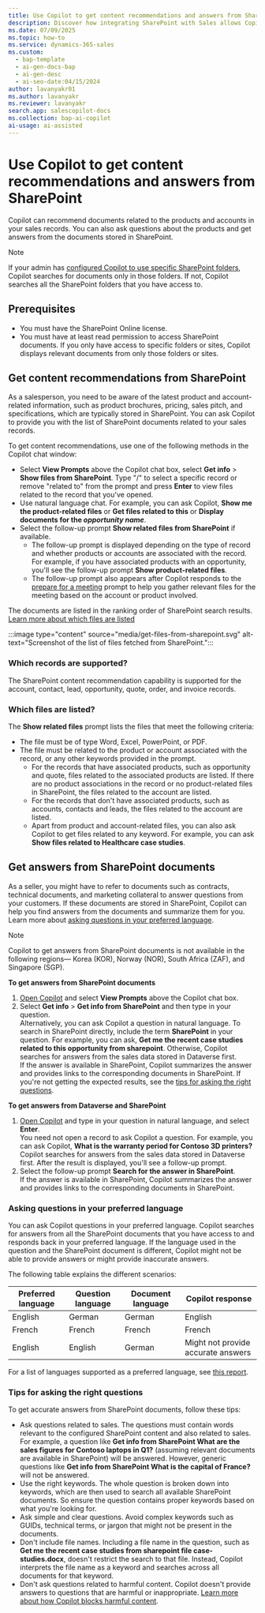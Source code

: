 ```yaml
---
title: Use Copilot to get content recommendations and answers from SharePoint
description: Discover how integrating SharePoint with Sales allows Copilot to recommend product-related documents and answer queries from stored files.
ms.date: 07/09/2025
ms.topic: how-to
ms.service: dynamics-365-sales
ms.custom:
  - bap-template
  - ai-gen-docs-bap
  - ai-gen-desc
  - ai-seo-date:04/15/2024
author: lavanyakr01
ms.author: lavanyakr
ms.reviewer: lavanyakr
search.app: salescopilot-docs
ms.collection: bap-ai-copilot
ai-usage: ai-assisted
---
```


# Use Copilot to get content recommendations and answers from SharePoint

Copilot can recommend documents related to the products and accounts in your sales records. You can also ask questions about the products and get answers from the documents stored in SharePoint.  

> [!NOTE]
> If your admin has [configured Copilot to use specific SharePoint folders](copilot-sharepoint-config.md), Copilot searches for documents only in those folders. If not, Copilot searches all the SharePoint folders that you have access to.

## Prerequisites

- You must have the SharePoint Online license.
- You must have at least read permission to access SharePoint documents. If you only have access to specific folders or sites, Copilot displays relevant documents from only those folders or sites.

<a name="copilot-content-recommendation"></a>

## Get content recommendations from SharePoint
 
As a salesperson, you need to be aware of the latest product and account-related information, such as product brochures, pricing, sales pitch, and specifications, which are typically stored in SharePoint. You can ask Copilot to provide you with the list of SharePoint documents related to your sales records.

To get content recommendations, use one of the following methods in the Copilot chat window:

- Select **View Prompts** above the Copilot chat box, select **Get info** > **Show files from SharePoint**. Type "/" to select a specific record or remove "related to" from the prompt and press **Enter** to view files related to the record that you've opened.  
- Use natural language chat. For example, you can ask Copilot, **Show me the product-related files** or **Get files related to this** or **Display documents for the *opportunity name***.  
- Select the follow-up prompt **Show related files from SharePoint** if available.  
    - The follow-up prompt is displayed depending on the type of record and whether products or accounts are associated with the record. For example, if you have associated products with an opportunity, you'll see the follow-up prompt **Show product-related files**.  
    - The follow-up prompt also appears after Copilot responds to the [prepare for a meeting](copilot-stay-ahead.md#prepare-for-upcoming-sales-appointments) prompt to help you gather relevant files for the meeting based on the account or product involved.  

The documents are listed in the ranking order of SharePoint search results. [Learn more about which files are listed](#which-files-are-listed)

:::image type="content" source="media/get-files-from-sharepoint.svg" alt-text="Screenshot of the list of files fetched from SharePoint.":::

### Which records are supported?

The SharePoint content recommendation capability is supported for the account, contact, lead, opportunity, quote, order, and invoice records.

### Which files are listed?

The **Show related files** prompt lists the files that meet the following criteria:

- The file must be of type Word, Excel, PowerPoint, or PDF. 
- The file must be related to the product or account associated with the record, or any other keywords provided in the prompt.  
    - For the records that have associated products, such as opportunity and quote, files related to the associated products are listed. If there are no product associations in the record or no product-related files in SharePoint, the files related to the account are listed.  
    - For the records that don't have associated products, such as accounts, contacts and leads, the files related to the account are listed.  
    - Apart from product and account-related files, you can also ask Copilot to get files related to any keyword. For example, you can ask **Show files related to Healthcare case studies**.

<a name="copilot-content-qa"></a>
## Get answers from SharePoint documents

As a seller, you might have to refer to documents such as contracts, technical documents, and marketing collateral to answer questions from your customers. If these documents are stored in SharePoint, Copilot can help you find answers from the documents and summarize them for you. Learn more about [asking questions in your preferred language](#asking-questions-in-your-preferred-language).

>[!NOTE]
>Copilot to get answers from SharePoint documents is not available in the following regions&mdash; Korea (KOR), Norway (NOR), South Africa (ZAF), and Singapore (SGP).

**To get answers from SharePoint documents**

1. [Open Copilot](use-sales-copilot.md#open-copilot) and select **View Prompts** above the Copilot chat box.  
1. Select **Get info** > **Get info from SharePoint** and then type in your question.  
   Alternatively, you can ask Copilot a question in natural language. To search in SharePoint directly, include the term **SharePoint** in your question. For example, you can ask, **Get me the recent case studies related to this opportunity from sharepoint**. Otherwise, Copilot searches for answers from the sales data stored in Dataverse first.  
   If the answer is available in SharePoint, Copilot summarizes the answer and provides links to the corresponding documents in SharePoint. If you're not getting the expected results, see the [tips for asking the right questions](#tips-for-asking-the-right-questions).

**To get answers from Dataverse and SharePoint**

1. [Open Copilot](use-sales-copilot.md#open-copilot) and type in your question in natural language, and select **Enter**.  
    You need not open a record to ask Copilot a question. For example, you can ask Copilot, **What is the warranty period for Contoso 3D printers?**  
    Copilot searches for answers from the sales data stored in Dataverse first. After the result is displayed, you'll see a follow-up prompt.  
1. Select the follow-up prompt **Search for the answer in SharePoint**.  
   If the answer is available in SharePoint, Copilot summarizes the answer and provides links to the corresponding documents in SharePoint.


### Asking questions in your preferred language

You can ask Copilot questions in your preferred language. Copilot searches for answers from all the SharePoint documents that you have access to and responds back in your preferred language. If the language used in the question and the SharePoint document is different, Copilot might not be able to provide answers or might provide inaccurate answers.

The following table explains the different scenarios:

| Preferred language | Question language | Document language | Copilot response |
|---|-------------------|-------------------|------------------|
| English  | German           | German          | English          |
| French  | French           | French          | French           |
| English | English           | German            | Might not provide accurate answers |

For a list of languages supported as a preferred language, see [this report](https://releaseplans.microsoft.com/availability-reports/?report=copilotfeaturereport).


### Tips for asking the right questions

To get accurate answers from SharePoint documents, follow these tips:

- Ask questions related to sales. The questions must contain words relevant to the configured SharePoint content and also related to sales. For example, a question like **Get info from SharePoint What are the sales figures for Contoso laptops in Q1?** (assuming relevant documents are available in SharePoint) will be answered. However, generic questions like **Get info from SharePoint What is the capital of France?** will not be answered.
- Use the right keywords. The whole question is broken down into keywords, which are then used to search all available SharePoint documents. So ensure the question contains proper keywords based on what you're looking for.
- Ask simple and clear questions. Avoid complex keywords such as GUIDs, technical terms, or jargon that might not be present in the documents.
- Don't include file names. Including a file name in the question, such as **Get me the recent case studies from sharepoint file case-studies.docx**, doesn't restrict the search to that file. Instead, Copilot interprets the file name as a keyword and searches across all documents for that keyword.
- Don't ask questions related to harmful content. Copilot doesn't provide answers to questions that are harmful or inappropriate. [Learn more about how Copilot blocks harmful content](/dynamics365/faqs-copilot-data-security-privacy#how-does-copilot-block-harmful-content).